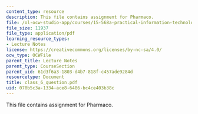 ```yaml
---
content_type: resource
description: This file contains assignment for Pharmaco.
file: /ol-ocw-studio-app/courses/15-568a-practical-information-technology-management-spring-2005/070b5c3a1334ace86486bc4ce403b38c_class_6_question.pdf
file_size: 11937
file_type: application/pdf
learning_resource_types:
- Lecture Notes
license: https://creativecommons.org/licenses/by-nc-sa/4.0/
ocw_type: OCWFile
parent_title: Lecture Notes
parent_type: CourseSection
parent_uid: 61d3f6a3-1803-d4b7-818f-c457ade9284d
resourcetype: Document
title: class_6_question.pdf
uid: 070b5c3a-1334-ace8-6486-bc4ce403b38c
---
```

This file contains assignment for Pharmaco.